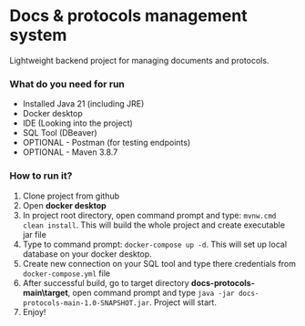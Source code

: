 <h1>Docs & protocols management system</h1>

Lightweight backend project for managing documents and protocols.

<h3>What do you need for run</h3>

- Installed Java 21 (including JRE)
- Docker desktop
- IDE (Looking into the project)
- SQL Tool (DBeaver)
- OPTIONAL - Postman (for testing endpoints)
- OPTIONAL - Maven 3.8.7

<h3>How to run it?</h3>

1. Clone project from github
2. Open **docker desktop**
3. In project root directory, open command prompt and type:
<code>mvnw.cmd clean install</code>. This will build
the whole project and create executable jar file
4. Type to command prompt: <code>docker-compose up -d</code>.
This will set up local database on your docker desktop.
5. Create new connection on your SQL tool and type there credentials
from <code>docker-compose.yml</code> file
6. After successful build, go to target directory
**docs-protocols-main\target**, open command prompt and type
<code>java -jar docs-protocols-main-1.0-SNAPSHOT.jar</code>.
Project will start.
7. Enjoy!